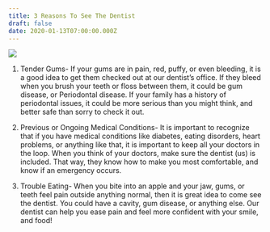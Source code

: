 ```yaml
---
title: 3 Reasons To See The Dentist
draft: false
date: 2020-01-13T07:00:00.000Z
---
```


![](/images/21262839-0mcjHdIv-1.jpg)

1. Tender Gums- If your gums are in pain, red, puffy, or even bleeding, it is a good idea to get them checked out at our dentist’s office. If they bleed when you brush your teeth or floss between them, it could be gum disease, or Periodontal disease. If your family has a history of periodontal issues, it could be more serious than you might think, and better safe than sorry to check it out.

2. Previous or Ongoing Medical Conditions- It is important to recognize that if you have medical conditions like diabetes, eating disorders, heart problems, or anything like that, it is important to keep all your doctors in the loop. When you think of your doctors, make sure the dentist (us) is included. That way, they know how to make you most comfortable, and know if an emergency occurs.

3. Trouble Eating- When you bite into an apple and your jaw, gums, or teeth feel pain outside anything normal, then it is great idea to come see the dentist. You could have a cavity, gum disease, or anything else. Our dentist can help you ease pain and feel more confident with your smile, and food!
